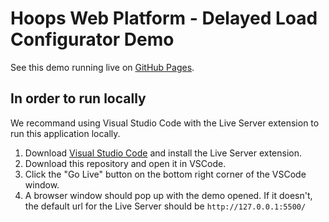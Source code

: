 # Hoops Web Platform - Delayed Load Configurator Demo

See this demo running live on [GitHub Pages](https://techsoft3d.github.io/2D-DWG-Drawing-Viewer/index.html?instance=HotelFloorplan).

## In order to run locally

We recommand using Visual Studio Code with the Live Server extension to run this application locally.

1. Download [Visual Studio Code](https://code.visualstudio.com/) and install the Live Server extension.
2. Download this repository and open it in VSCode.
3. Click the "Go Live" button on the bottom right corner of the VSCode window.
4. A browser window should pop up with the demo opened. If it doesn't, the default url for the Live Server should be `http://127.0.0.1:5500/`
